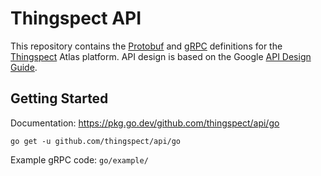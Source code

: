 # Thingspect API

This repository contains the
[Protobuf](https://developers.google.com/protocol-buffers/) and
[gRPC](https://grpc.io/) definitions for the
[Thingspect](http://www.thingspect.com/) Atlas platform. API design is based
on the Google [API Design Guide](https://cloud.google.com/apis/design).

## Getting Started

Documentation: https://pkg.go.dev/github.com/thingspect/api/go

```
go get -u github.com/thingspect/api/go
```

Example gRPC code: `go/example/`
